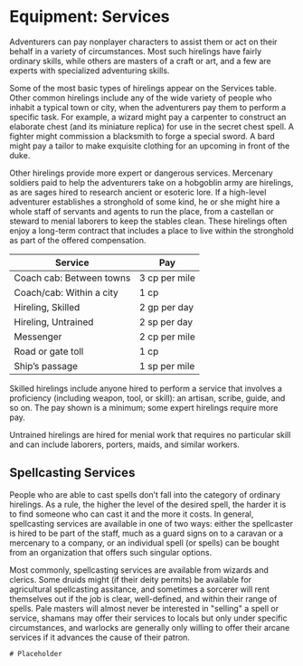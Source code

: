 # Equipment: Services
Adventurers can pay nonplayer characters to assist them or act on their behalf in a variety of circumstances. Most such hirelings have fairly ordinary skills, while others are masters of a craft or art, and a few are experts with specialized adventuring skills.

Some of the most basic types of hirelings appear on the Services table. Other common hirelings include any of the wide variety of people who inhabit a typical town or city, when the adventurers pay them to perform a specific task. For example, a wizard might pay a carpenter to construct an elaborate chest (and its miniature replica) for use in the secret chest spell. A fighter might commission a blacksmith to forge a special sword. A bard might pay a tailor to make exquisite clothing for an upcoming in front of the duke.

Other hirelings provide more expert or dangerous services. Mercenary soldiers paid to help the adventurers take on a hobgoblin army are hirelings, as are sages hired to research ancient or esoteric lore. If a high-level adventurer establishes a stronghold of some kind, he or she might hire a whole staff of servants and agents to run the place, from a castellan or steward to menial laborers to keep the stables clean. These hirelings often enjoy a long-term contract that includes a place to live within the stronghold as part of the offered compensation.

Service | Pay
------- | ---
Coach cab: Between towns | 3 cp per mile
Coach/cab: Within a city | 1 cp
Hireling, Skilled | 2 gp per day
Hireling, Untrained | 2 sp per day
Messenger | 2 cp per mile
Road or gate toll | 1 cp
Ship’s passage | 1 sp per mile

Skilled hirelings include anyone hired to perform a service that involves a proficiency (including weapon, tool, or skill): an artisan, scribe, guide, and so on. The pay shown is a minimum; some expert hirelings require more pay. 

Untrained hirelings are hired for menial work that requires no particular skill and can include laborers, porters, maids, and similar workers.

## Spellcasting Services
People who are able to cast spells don’t fall into the category of ordinary hirelings. As a rule, the higher the level of the desired spell, the harder it is to find someone who can cast it and the more it costs. In general, spellcasting services are available in one of two ways: either the spellcaster is hired to be part of the staff, much as a guard signs on to a caravan or a mercenary to a company, or an individual spell (or spells) can be bought from an organization that offers such singular options.

Most commonly, spellcasting services are available from wizards and clerics. Some druids might (if their deity permits) be available for agricultural spellcasting assitance, and sometimes a sorcerer will rent themselves out if the job is clear, well-defined, and within their range of spells. Pale masters will almost never be interested in "selling" a spell or service, shamans may offer their services to locals but only under specific circumstances, and warlocks are generally only willing to offer their arcane services if it advances the cause of their patron.

```
# Placeholder
```
